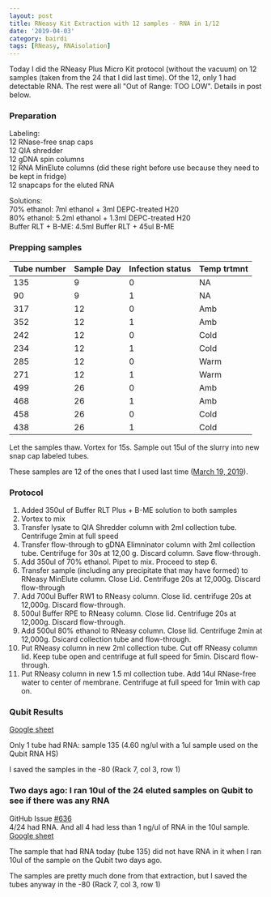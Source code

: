 ```yaml
---
layout: post
title: RNeasy Kit Extraction with 12 samples - RNA in 1/12
date: '2019-04-03'
category: bairdi
tags: [RNeasy, RNAisolation]
---
```

Today I did the RNeasy Plus Micro Kit protocol (without the vacuum) on 12 samples (taken from the 24 that I did last time). Of the 12, only 1 had detectable RNA. The rest were all "Out of Range: TOO LOW". Details in post below. 

### Preparation
Labeling:    
12 RNase-free snap caps     
12 QIA shredder      
12 gDNA spin columns     
12 RNA MinElute columns (did these right before use because they need to be kept in fridge)     
12 snapcaps for the eluted RNA     

Solutions:    
70% ethanol: 7ml ethanol + 3ml DEPC-treated H20     
80% ethanol: 5.2ml ethanol + 1.3ml DEPC-treated H20     
Buffer RLT + B-ME: 4.5ml Buffer RLT + 45ul B-ME    

### Prepping samples

| Tube number | Sample Day | Infection status | Temp trtmnt |
|-------------|------------|------------------|-------------|
| 135         | 9          | 0                | NA          |
| 90          | 9          | 1                | NA          |
| 317         | 12         | 0                | Amb         |
| 352         | 12         | 1                | Amb         |
| 242         | 12         | 0                | Cold        |
| 234         | 12         | 1                | Cold        |
| 285         | 12         | 0                | Warm        |
| 271         | 12         | 1                | Warm        |
| 499         | 26         | 0                | Amb         |
| 468         | 26         | 1                | Amb         |
| 458         | 26         | 0                | Cold        |
| 438         | 26         | 1                | Cold        |



Let the samples thaw. Vortex for 15s. Sample out 15ul of the slurry into new snap cap labeled tubes.   

These samples are 12 of the ones that I used last time ([March 19, 2019](https://grace-ac.github.io/24sample-RNeasy-extraction/)).

### Protocol
1. Added 350ul of Buffer RLT Plus + B-ME solution to both samples
2. Vortex to mix
3. Transfer lysate to QIA Shredder column with 2ml collection tube. Centrifuge 2min at full speed
4. Transfer flow-through to gDNA Elimninator column with 2ml collection tube. Centrifuge for 30s at 12,00 g. Discard column. Save flow-through. 
5. Add 350ul of 70% ethanol. Pipet to mix. Proceed to step 6. 
6. Transfer sample (including any precipitate that may have formed) to RNeasy MinElute column. Close Lid. Centrifuge 20s at 12,000g. Discard flow-through
7. Add 700ul Buffer RW1 to RNeasy column. Close lid. centrifuge 20s at 12,000g. Discard flow-through.
8. 500ul Buffer RPE to RNeasy column. Close lid. Centrifuge 20s at 12,000g. Discard flow-through.
9. Add 500ul 80% ethanol to RNeasy column. Close lid. Centrifuge 2min at 12,000g. Dsicard collection tube and flow-through.
10. Put RNeasy column in new 2ml collection tube. Cut off RNeasy column lid. Keep tube open and centrifuge at full speed for 5min. Discard flow-through.
11. Put RNeasy column in new 1.5 ml collection tube. Add 14ul RNase-free water to center of membrane. Centrifuge at full speed for 1min with cap on. 

### Qubit Results
[Google sheet](https://docs.google.com/spreadsheets/d/1o_BsLhAC0fkzFJ7VtzgUFediy3KueRXkb27flbaxGs8/edit#gid=0) 

Only 1 tube had RNA: sample 135 (4.60 ng/ul with a 1ul sample used on the Qubit RNA HS)   

I saved the samples in the -80 (Rack 7, col 3, row 1) 

### Two days ago: I ran 10ul of the 24 eluted samples on Qubit to see if there was any RNA
GitHub Issue [#636](https://github.com/RobertsLab/resources/issues/636)         
4/24 had RNA. And all 4 had less than 1 ng/ul of RNA in the 10ul sample.          
[Google sheet](https://docs.google.com/spreadsheets/d/1me8cRniPYfM4AUiFo5oO2cS_7km00uroTeMCktiMTFk/edit#gid=0)  

The sample that had RNA today (tube 135) did not have RNA in it when I ran 10ul of the sample on the Qubit two days ago. 

The samples are pretty much done from that extraction, but I saved the tubes anyway in the -80 (Rack 7, col 3, row 1) 

